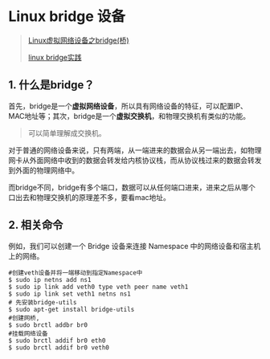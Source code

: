 # Linux bridge 设备

> [Linux虚拟网络设备之bridge(桥)](https://segmentfault.com/a/1190000009491002)
>
> [linux bridge实践](https://zhuanlan.zhihu.com/p/339070912)



## 1. 什么是bridge？

首先，bridge是一个**虚拟网络设备**，所以具有网络设备的特征，可以配置IP、MAC地址等；其次，bridge是一个**虚拟交换机**，和物理交换机有类似的功能。

> 可以简单理解成交换机。

对于普通的网络设备来说，只有两端，从一端进来的数据会从另一端出去，如物理网卡从外面网络中收到的数据会转发给内核协议栈，而从协议栈过来的数据会转发到外面的物理网络中。

而bridge不同，bridge有多个端口，数据可以从任何端口进来，进来之后从哪个口出去和物理交换机的原理差不多，要看mac地址。



## 2. 相关命令

例如，我们可以创建一个 Bridge 设备来连接 Namespace 中的网络设备和宿主机上的网络。

```shell
#创建veth设备并将一端移动到指定Namespace中
$ sudo ip netns add ns1
$ sudo ip link add veth0 type veth peer name veth1
$ sudo ip link set veth1 netns ns1
# 先安装bridge-utils
$ sudo apt-get install bridge-utils
#创建网桥,
$ sudo brctl addbr br0
#挂载网络设备
$ sudo brctl addif br0 eth0
$ sudo brctl addif br0 veth0
```

